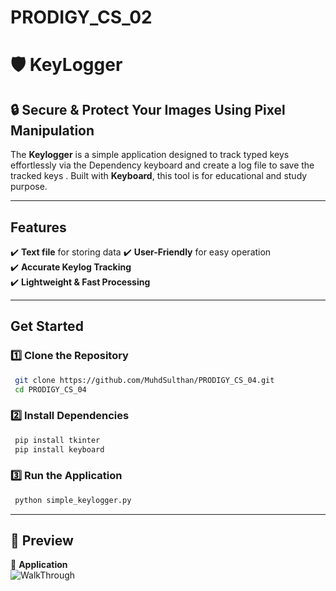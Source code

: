 # PRODIGY_CS_02

# 🛡️ KeyLogger

## 🔒 Secure & Protect Your Images Using Pixel Manipulation
The **Keylogger** is a simple application designed to track typed keys effortlessly via  the Dependency keyboard and create a log file to save the tracked keys
. Built with **Keyboard**, this tool is for educational and study purpose.

---

##  Features
✔️ **Text file** for storing data
✔️ **User-Friendly** for easy operation  
✔️ **Accurate Keylog Tracking**   
✔️ **Lightweight & Fast Processing**  

---

##  Get Started
### 1️⃣ Clone the Repository  
```sh
 git clone https://github.com/MuhdSulthan/PRODIGY_CS_04.git
 cd PRODIGY_CS_04
```
### 2️⃣ Install Dependencies  
```sh
 pip install tkinter
 pip install keyboard
```
### 3️⃣ Run the Application  
```sh
 python simple_keylogger.py
```

---

## 📸 Preview
🔹 **Application**  
![WalkThrough]() 
